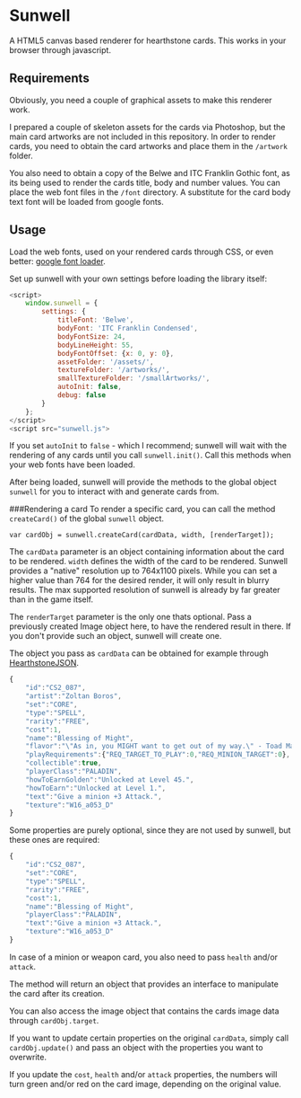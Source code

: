 Sunwell
=======

A HTML5 canvas based renderer for hearthstone cards.
This works in your browser through javascript.

Requirements
------------

Obviously, you need a couple of graphical assets to make this renderer work.

I prepared a couple of skeleton assets for the cards via Photoshop, but the main card artworks are not
included in this repository. In order to render cards, you need to obtain the card artworks and place
them in the `/artwork` folder.

You also need to obtain a copy of the Belwe and ITC Franklin Gothic font, as its being used to render the cards title, body
and number values. You can place the web font files in the `/font` directory. A substitute for the card body text
font will be loaded from google fonts.



Usage
-----
Load the web fonts, used on your rendered cards through CSS, or even better: [google font loader](https://github.com/typekit/webfontloader).

Set up sunwell with your own settings before loading the library itself:

```javascript
<script>
	window.sunwell = {
		settings: {
			titleFont: 'Belwe',
			bodyFont: 'ITC Franklin Condensed',
			bodyFontSize: 24,
			bodyLineHeight: 55,
			bodyFontOffset: {x: 0, y: 0},
			assetFolder: '/assets/',
			textureFolder: '/artworks/',
			smallTextureFolder: '/smallArtworks/',
			autoInit: false,
			debug: false
		}
	};
</script>
<script src="sunwell.js">
```	

If you set `autoInit` to `false` - which I recommend; sunwell will wait with the rendering of any cards until you call
`sunwell.init()`. Call this methods when your web fonts have been loaded.
	
After being loaded, sunwell will provide the methods to the global object `sunwell` for you to interact with and
generate cards from.


###Rendering a card
To render a specific card, you can call the method `createCard()` of the global `sunwell` object.

	var cardObj = sunwell.createCard(cardData, width, [renderTarget]);
	
The `cardData` parameter is an object containing information about the card to be rendered. `width`
defines the width of the card to be rendered. Sunwell provides a "native" resolution up to 764x1100
pixels. While you can set a higher value than 764 for the desired render, it will only result in blurry
results. The max supported resolution of sunwell is already by far greater than in the game itself.

The `renderTarget` parameter is the only one thats optional. Pass a previously created Image object 
here, to have the rendered result in there. If you don't provide such an object, sunwell will create one.

The object you pass as `cardData` can be obtained for example through [HearthstoneJSON](https://hearthstonejson.com/).

```javascript
{
	"id":"CS2_087",
	"artist":"Zoltan Boros",
	"set":"CORE",
	"type":"SPELL",
	"rarity":"FREE",
	"cost":1,
	"name":"Blessing of Might",
	"flavor":"\"As in, you MIGHT want to get out of my way.\" - Toad Mackle, recently buffed.",
	"playRequirements":{"REQ_TARGET_TO_PLAY":0,"REQ_MINION_TARGET":0},
	"collectible":true,
	"playerClass":"PALADIN",
	"howToEarnGolden":"Unlocked at Level 45.",
	"howToEarn":"Unlocked at Level 1.",
	"text":"Give a minion +3 Attack.",
	"texture":"W16_a053_D"
}
```

Some properties are purely optional, since they are not used by sunwell, but these ones are required:

```javascript
{
	"id":"CS2_087",
	"set":"CORE",
	"type":"SPELL",
	"rarity":"FREE",
	"cost":1,
	"name":"Blessing of Might",
	"playerClass":"PALADIN",
	"text":"Give a minion +3 Attack.",
	"texture":"W16_a053_D"
}
```

In case of a minion or weapon card, you also need to pass `health` and/or `attack`.

The method will return an object that provides an interface to manipulate the card after its creation.

You can also access the image object that contains the cards image data through `cardObj.target`.

If you want to update certain properties on the original `cardData`, simply call `cardObj.update()` and
pass an object with the properties you want to overwrite.

If you update the `cost`, `health` and/or `attack` properties, the numbers will turn green and/or red
on the card image, depending on the original value.

